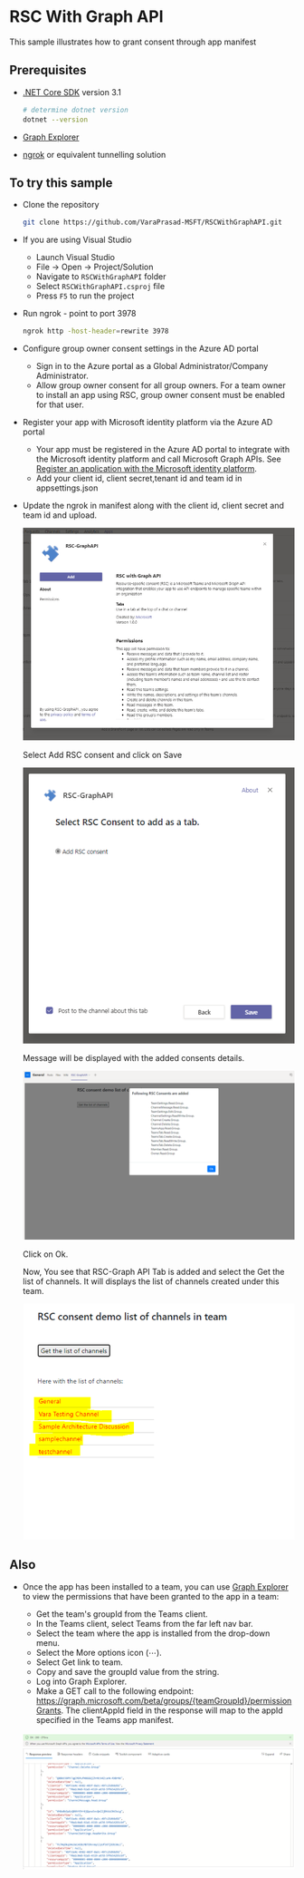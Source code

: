 ﻿# RSC With Graph API

This sample illustrates how to grant consent through app manifest 

## Prerequisites

- [.NET Core SDK](https://dotnet.microsoft.com/download) version 3.1

  ```bash
  # determine dotnet version
  dotnet --version
  ```
- [Graph Explorer](https://developer.microsoft.com/en-us/graph/graph-explorer)

- [ngrok](https://ngrok.com/) or equivalent tunnelling solution

## To try this sample

- Clone the repository 
   ```bash
   git clone https://github.com/VaraPrasad-MSFT/RSCWithGraphAPI.git
   ```

- If you are using Visual Studio

  - Launch Visual Studio
  - File -> Open -> Project/Solution
  - Navigate to `RSCWithGraphAPI` folder
  - Select `RSCWithGraphAPI.csproj` file
  - Press `F5` to run the project

- Run ngrok - point to port 3978
  ```bash
  ngrok http -host-header=rewrite 3978
  ```

- Configure group owner consent settings in the Azure AD portal
  - Sign in to the Azure portal as a Global Administrator/Company Administrator.
  - Allow group owner consent for all group owners. For a team owner to install an app using RSC, group owner consent must be enabled for that user.

- Register your app with Microsoft identity platform via the Azure AD portal
  - Your app must be registered in the Azure AD portal to integrate with the Microsoft identity platform and call Microsoft Graph APIs. See [Register an application with the Microsoft identity platform](https://docs.microsoft.com/en-us/graph/auth-register-app-v2). 
  - Add your client id, client secret,tenant id and team id  in appsettings.json

- Update the ngrok in manifest along with the client id, client secret and team id and upload.
  
  
  ![](RSCWithGraphAPI/Images/Picture1.png)
  
  
  
  Select Add RSC consent and click on Save
  
   ![](RSCWithGraphAPI/Images/Picture2.png)
   
   Message will be displayed with the added consents details. 
   
    ![](RSCWithGraphAPI/Images/Picture4.png)  
   
   Click on Ok.
   
   Now, You see that RSC-Graph API Tab is added and select the Get the list of channels.
   It will displays the list of channels created under this team.
   
    ![](RSCWithGraphAPI/Images/Picture5.Png)
   

## Also
 - Once the app has been installed to a team, you can use [Graph Explorer](https://developer.microsoft.com/en-us/graph/graph-explorer) to view the permissions that have been granted to the app in a team:

   - Get the team's groupId from the Teams client.
   - In the Teams client, select Teams from the far left nav bar.
   - Select the team where the app is installed from the drop-down menu.
   - Select the More options icon (⋯).
   - Select Get link to team.
   - Copy and save the groupId value from the string.
   - Log into Graph Explorer.
   - Make a GET call to the following endpoint: https://graph.microsoft.com/beta/groups/{teamGroupId}/permissionGrants. The clientAppId field in the response will map to the           appId specified in the Teams app manifest.
   
    ![](RSCWithGraphAPI/Images/Picture3.png)





